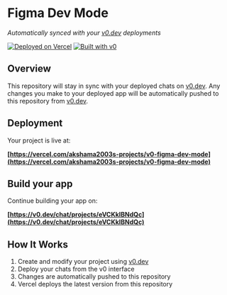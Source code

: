 # Figma Dev Mode

*Automatically synced with your [v0.dev](https://v0.dev) deployments*

[![Deployed on Vercel](https://img.shields.io/badge/Deployed%20on-Vercel-black?style=for-the-badge&logo=vercel)](https://vercel.com/akshama2003s-projects/v0-figma-dev-mode)
[![Built with v0](https://img.shields.io/badge/Built%20with-v0.dev-black?style=for-the-badge)](https://v0.dev/chat/projects/eVCKkIBNdQc)

## Overview

This repository will stay in sync with your deployed chats on [v0.dev](https://v0.dev).
Any changes you make to your deployed app will be automatically pushed to this repository from [v0.dev](https://v0.dev).

## Deployment

Your project is live at:

**[https://vercel.com/akshama2003s-projects/v0-figma-dev-mode](https://vercel.com/akshama2003s-projects/v0-figma-dev-mode)**

## Build your app

Continue building your app on:

**[https://v0.dev/chat/projects/eVCKkIBNdQc](https://v0.dev/chat/projects/eVCKkIBNdQc)**

## How It Works

1. Create and modify your project using [v0.dev](https://v0.dev)
2. Deploy your chats from the v0 interface
3. Changes are automatically pushed to this repository
4. Vercel deploys the latest version from this repository